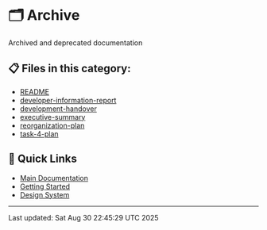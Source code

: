 # 🗂️ Archive

Archived and deprecated documentation

## 📋 Files in this category:

- [README](./.md)
- [developer-information-report](./.md)
- [development-handover](./.md)
- [executive-summary](./.md)
- [reorganization-plan](./.md)
- [task-4-plan](./.md)

## 🔗 Quick Links

- [Main Documentation](../README.md)
- [Getting Started](../01-getting-started/README.md)
- [Design System](../02-design-system/README.md)

---
Last updated: Sat Aug 30 22:45:29 UTC 2025

